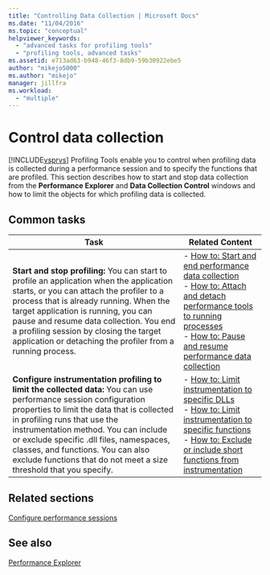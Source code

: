 ```yaml
---
title: "Controlling Data Collection | Microsoft Docs"
ms.date: "11/04/2016"
ms.topic: "conceptual"
helpviewer_keywords: 
  - "advanced tasks for profiling tools"
  - "profiling tools, advanced tasks"
ms.assetid: e713ad63-b948-46f3-8db9-59b30922ebe5
author: "mikejo5000"
ms.author: "mikejo"
manager: jillfra
ms.workload: 
  - "multiple"
---
```

# Control data collection
[!INCLUDE[vsprvs](../code-quality/includes/vsprvs_md.md)] Profiling Tools enable you to control when profiling data is collected during a performance session and to specify the functions that are profiled. This section describes how to start and stop data collection from the **Performance Explorer** and **Data Collection Control** windows and how to limit the objects for which profiling data is collected.  
  
## Common tasks
  
|Task|Related Content|  
|----------|---------------------|  
|**Start and stop profiling:** You can start to profile an application when the application starts, or you can attach the profiler to a process that is already running. When the target application is running, you can pause and resume data collection. You end a profiling session by closing the target application or detaching the profiler from a running process.|-   [How to: Start and end performance data collection](../profiling/how-to-start-and-end-performance-data-collection.md)<br />-   [How to: Attach and detach performance tools to running processes](../profiling/how-to-attach-and-detach-performance-tools-to-running-processes.md)<br />-   [How to: Pause and resume performance data collection](../profiling/how-to-pause-and-resume-performance-data-collection.md)|  
|**Configure instrumentation profiling to limit the collected data:** You can use performance session configuration properties to limit the data that is collected in profiling runs that use the instrumentation method. You can include or exclude specific .dll files, namespaces, classes, and functions. You can also exclude functions that do not meet a size threshold that you specify.|-   [How to: Limit instrumentation to specific DLLs](../profiling/how-to-limit-instrumentation-to-specific-dlls.md)<br />-   [How to: Limit instrumentation to specific functions](../profiling/how-to-limit-instrumentation-to-specific-functions.md)<br />-   [How to: Exclude or include short functions from instrumentation](../profiling/how-to-exclude-or-include-short-functions-from-instrumentation.md)|  
  
## Related sections  
 [Configure performance sessions](../profiling/configuring-performance-sessions.md)  
  
## See also  
 [Performance Explorer](../profiling/performance-explorer.md)